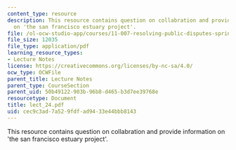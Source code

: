 ```yaml
---
content_type: resource
description: This resource contains question on collabration and provide information
  on 'the san francisco estuary project'.
file: /ol-ocw-studio-app/courses/11-007-resolving-public-disputes-spring-2005/cec9c3ad7a529fdfad9433e44bbb8143_lect_24.pdf
file_size: 12035
file_type: application/pdf
learning_resource_types:
- Lecture Notes
license: https://creativecommons.org/licenses/by-nc-sa/4.0/
ocw_type: OCWFile
parent_title: Lecture Notes
parent_type: CourseSection
parent_uid: 50b49122-903b-96b8-d465-b3d7ee39768e
resourcetype: Document
title: lect_24.pdf
uid: cec9c3ad-7a52-9fdf-ad94-33e44bbb8143
---
```

This resource contains question on collabration and provide information on 'the san francisco estuary project'.